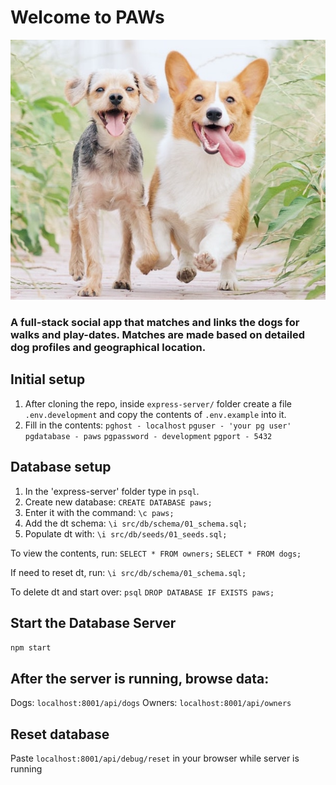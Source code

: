 # Welcome to PAWs

!["Dogs"](./express-server/public/dogs/readme.jpeg)

### A full-stack social app that matches and links the dogs for walks and play-dates. Matches are made based on detailed dog profiles and geographical location.

## Initial setup

1. After cloning the repo, inside ```express-server/``` folder
create a file ```.env.development``` and copy the contents of ```.env.example``` into it.
2. Fill in the contents: 
``` pghost - localhost ```
``` pguser - 'your pg user' ```
``` pgdatabase - paws ```
``` pgpassword - development ```
``` pgport - 5432 ```

## Database setup

1. In the 'express-server' folder type in ```psql```.
2. Create new database:
 ``` CREATE DATABASE paws; ```
3. Enter it with the command:
 ``` \c paws; ```
4. Add the dt schema: 
 ``` \i src/db/schema/01_schema.sql; ```
5. Populate dt with: 
 ``` \i src/db/seeds/01_seeds.sql; ```

To view the contents, run: 
``` SELECT * FROM owners; ```
``` SELECT * FROM dogs; ```

If need to reset dt, run: 
``` \i src/db/schema/01_schema.sql; ```

To delete dt and start over: 
``` psql ```
``` DROP DATABASE IF EXISTS paws; ```

## Start the Database Server

``` npm start ```

## After the server is running, browse data:
Dogs:
```localhost:8001/api/dogs```
Owners:
```localhost:8001/api/owners```

## Reset database

Paste ```localhost:8001/api/debug/reset``` in your browser while server is running